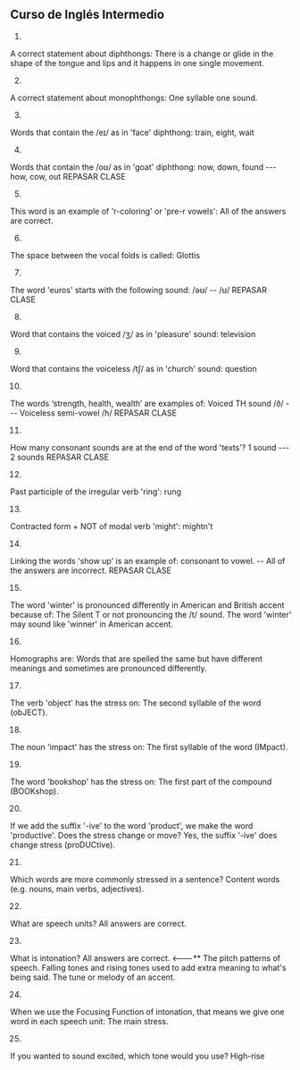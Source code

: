 ## Curso de Inglés Intermedio

1.
A correct statement about diphthongs:
There is a change or glide in the shape of the tongue and lips and it happens in one single movement.

2.
A correct statement about monophthongs:
One syllable one sound.

3.
Words that contain the /eɪ/ as in 'face' diphthong:
train, eight, wait


4.
Words that contain the /oʊ/ as in 'goat' diphthong:
now, down, found --- how, cow, out
REPASAR CLASE

5.
This word is an example of 'r-coloring' or 'pre-r vowels':
All of the answers are correct.

6.
The space between the vocal folds is called:
Glottis

7.
The word 'euros' starts with the following sound:
/əʊ/ -- /ʊ/
REPASAR CLASE

8.
Word that contains the voiced /ʒ/ as in 'pleasure' sound:
television

9.
Word that contains the voiceless /tʃ/ as in 'church' sound:
question

10.
The words ‘strength, health, wealth’ are examples of:
Voiced TH sound /ð/ --- Voiceless semi-vowel /h/
REPASAR CLASE

11.
How many consonant sounds are at the end of the word 'texts'?
1 sound --- 2 sounds
REPASAR CLASE

12.
Past participle of the irregular verb 'ring':
rung

13.
Contracted form + NOT of modal verb 'might':
mightn't

14.
Linking the words 'show up' is an example of:
consonant to vowel. -- All of the answers are incorrect.
REPASAR CLASE

15.
The word 'winter' is pronounced differently in American and British accent because of:
The Silent T or not pronouncing the /t/ sound. The word 'winter' may sound like 'winner' in American accent.

16.
Homographs are:
Words that are spelled the same but have different meanings and sometimes are pronounced differently.


17.
The verb 'object' has the stress on:
The second syllable of the word (obJECT).

18.
The noun 'impact' has the stress on:
The first syllable of the word (IMpact).

19.
The word 'bookshop' has the stress on:
The first part of the compound (BOOKshop).

20.
If we add the suffix '-ive' to the word 'product', we make the word 'productive'. Does the stress change or move?
Yes, the suffix '-ive' does change stress (proDUCtive).

21.
Which words are more commonly stressed in a sentence?
Content words (e.g. nouns, main verbs, adjectives).

22.
What are speech units?
All answers are correct.

23.
What is intonation?
All answers are correct. <---**
The pitch patterns of speech.
Falling tones and rising tones used to add extra meaning to what's being said.
The tune or melody of an accent.

24.
When we use the Focusing Function of intonation, that means we give one word in each speech unit:
The main stress.

25.
If you wanted to sound excited, which tone would you use?
High-rise

